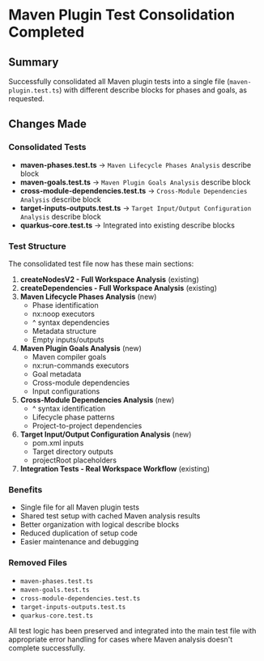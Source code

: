# Maven Plugin Test Consolidation Completed

## Summary
Successfully consolidated all Maven plugin tests into a single file (`maven-plugin.test.ts`) with different describe blocks for phases and goals, as requested.

## Changes Made

### Consolidated Tests
- **maven-phases.test.ts** → `Maven Lifecycle Phases Analysis` describe block
- **maven-goals.test.ts** → `Maven Plugin Goals Analysis` describe block  
- **cross-module-dependencies.test.ts** → `Cross-Module Dependencies Analysis` describe block
- **target-inputs-outputs.test.ts** → `Target Input/Output Configuration Analysis` describe block
- **quarkus-core.test.ts** → Integrated into existing describe blocks

### Test Structure
The consolidated test file now has these main sections:

1. **createNodesV2 - Full Workspace Analysis** (existing)
2. **createDependencies - Full Workspace Analysis** (existing)
3. **Maven Lifecycle Phases Analysis** (new)
   - Phase identification
   - nx:noop executors
   - ^ syntax dependencies
   - Metadata structure
   - Empty inputs/outputs
4. **Maven Plugin Goals Analysis** (new)
   - Maven compiler goals
   - nx:run-commands executors
   - Goal metadata
   - Cross-module dependencies
   - Input configurations
5. **Cross-Module Dependencies Analysis** (new)
   - ^ syntax identification
   - Lifecycle phase patterns
   - Project-to-project dependencies
6. **Target Input/Output Configuration Analysis** (new)
   - pom.xml inputs
   - Target directory outputs
   - projectRoot placeholders
7. **Integration Tests - Real Workspace Workflow** (existing)

### Benefits
- Single file for all Maven plugin tests
- Shared test setup with cached Maven analysis results
- Better organization with logical describe blocks
- Reduced duplication of setup code
- Easier maintenance and debugging

### Removed Files
- `maven-phases.test.ts`
- `maven-goals.test.ts` 
- `cross-module-dependencies.test.ts`
- `target-inputs-outputs.test.ts`
- `quarkus-core.test.ts`

All test logic has been preserved and integrated into the main test file with appropriate error handling for cases where Maven analysis doesn't complete successfully.